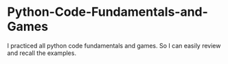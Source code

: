# Python-Code-Fundamentals-and-Games
I practiced all python code fundamentals and games. So I can easily review and recall the examples. 
